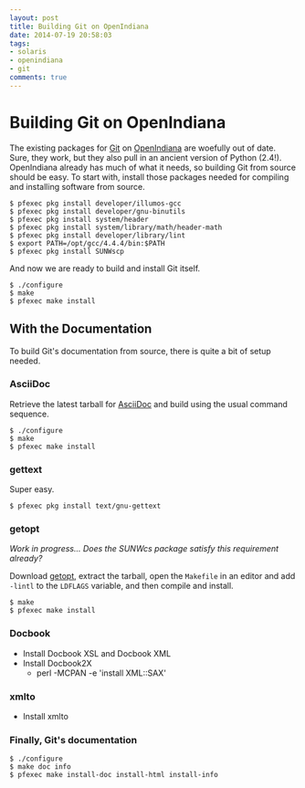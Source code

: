 ```yaml
---
layout: post
title: Building Git on OpenIndiana
date: 2014-07-19 20:58:03
tags:
- solaris
- openindiana
- git
comments: true
---
```


# Building Git on OpenIndiana

The existing packages for [Git](http://git-scm.com) on [OpenIndiana](http://openindiana.org) are woefully out of date. Sure, they work, but they also pull in an ancient version of Python (2.4!). OpenIndiana already has much of what it needs, so building Git from source should be easy. To start with, install those packages needed for compiling and installing software from source.

```
$ pfexec pkg install developer/illumos-gcc
$ pfexec pkg install developer/gnu-binutils
$ pfexec pkg install system/header
$ pfexec pkg install system/library/math/header-math
$ pfexec pkg install developer/library/lint
$ export PATH=/opt/gcc/4.4.4/bin:$PATH
$ pfexec pkg install SUNWscp
```

And now we are ready to build and install Git itself.

```
$ ./configure
$ make
$ pfexec make install
```

## With the Documentation

To build Git's documentation from source, there is quite a bit of setup needed.

### AsciiDoc

Retrieve the latest tarball for [AsciiDoc](http://sourceforge.net/projects/asciidoc/) and build using the usual command sequence.

```
$ ./configure
$ make
$ pfexec make install
```

### gettext

Super easy.

```
$ pfexec pkg install text/gnu-gettext
```

### getopt

_Work in progress..._
_Does the SUNWcs package satisfy this requirement already?_

Download [getopt](http://software.frodo.looijaard.name/getopt/), extract the tarball, open the `Makefile` in an editor and add `-lintl` to the `LDFLAGS` variable, and then compile and install.

```
$ make
$ pfexec make install
```

### Docbook

* Install Docbook XSL and Docbook XML
* Install Docbook2X
    * perl -MCPAN -e 'install XML::SAX'

### xmlto

* Install xmlto

### Finally, Git's documentation

```
$ ./configure
$ make doc info
$ pfexec make install-doc install-html install-info
```
